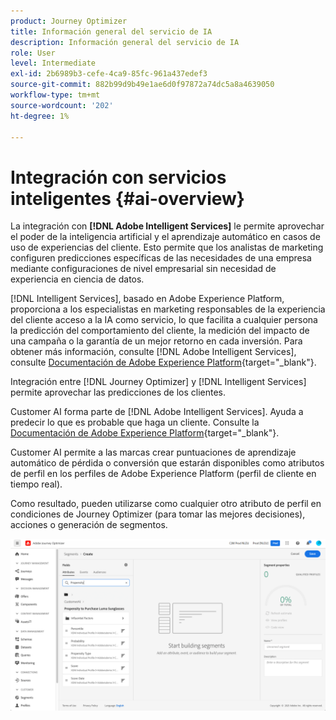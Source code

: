 ```yaml
---
product: Journey Optimizer
title: Información general del servicio de IA
description: Información general del servicio de IA
role: User
level: Intermediate
exl-id: 2b6989b3-cefe-4ca9-85fc-961a437edef3
source-git-commit: 882b99d9b49e1ae6d0f97872a74dc5a8a4639050
workflow-type: tm+mt
source-wordcount: '202'
ht-degree: 1%

---
```


# Integración con servicios inteligentes {#ai-overview}

La integración con **[!DNL Adobe Intelligent Services]** le permite aprovechar el poder de la inteligencia artificial y el aprendizaje automático en casos de uso de experiencias del cliente. Esto permite que los analistas de marketing configuren predicciones específicas de las necesidades de una empresa mediante configuraciones de nivel empresarial sin necesidad de experiencia en ciencia de datos.

[!DNL Intelligent Services], basado en Adobe Experience Platform, proporciona a los especialistas en marketing responsables de la experiencia del cliente acceso a la IA como servicio, lo que facilita a cualquier persona la predicción del comportamiento del cliente, la medición del impacto de una campaña o la garantía de un mejor retorno en cada inversión. Para obtener más información, consulte [!DNL Adobe Intelligent Services], consulte [Documentación de Adobe Experience Platform](https://experienceleague.adobe.com/docs/experience-platform/intelligent-services/home.html){target=&quot;_blank&quot;}.

Integración entre [!DNL Journey Optimizer] y [!DNL Intelligent Services] permite aprovechar las predicciones de los clientes.

Customer AI forma parte de [!DNL Adobe Intelligent Services]. Ayuda a predecir lo que es probable que haga un cliente. Consulte la [Documentación de Adobe Experience Platform](https://experienceleague.adobe.com/docs/experience-platform/intelligent-services/customer-ai/overview.html){target=&quot;_blank&quot;}.

Customer AI permite a las marcas crear puntuaciones de aprendizaje automático de pérdida o conversión que estarán disponibles como atributos de perfil en los perfiles de Adobe Experience Platform (perfil de cliente en tiempo real).

Como resultado, pueden utilizarse como cualquier otro atributo de perfil en condiciones de Journey Optimizer (para tomar las mejores decisiones), acciones o generación de segmentos.

![](assets/customer-ai.png)

